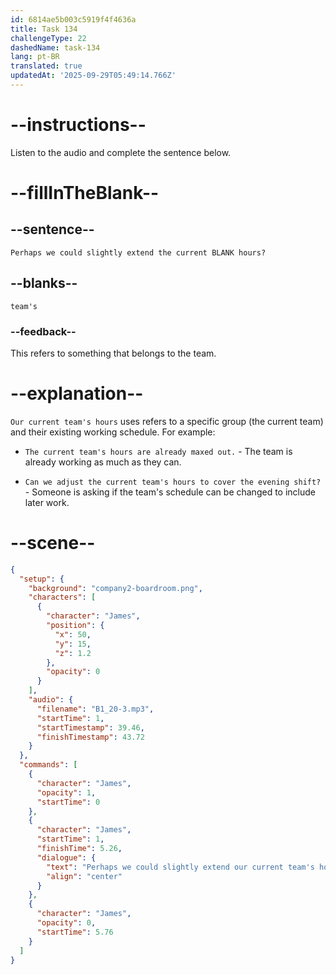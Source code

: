 ```yaml
---
id: 6814ae5b003c5919f4f4636a
title: Task 134
challengeType: 22
dashedName: task-134
lang: pt-BR
translated: true
updatedAt: '2025-09-29T05:49:14.766Z'
---
```


<!-- (Audio) James: Perhaps we could slightly extend our current team's hours? -->

# --instructions--

Listen to the audio and complete the sentence below.

# --fillInTheBlank--

## --sentence--

`Perhaps we could slightly extend the current BLANK hours?`

## --blanks--

`team's`

### --feedback--

This refers to something that belongs to the team.

# --explanation--

`Our current team's hours` uses refers to a specific group (the current team) and their existing working schedule. For example:

- `The current team's hours are already maxed out.` - The team is already working as much as they can.

- `Can we adjust the current team's hours to cover the evening shift?` - Someone is asking if the team's schedule can be changed to include later work.

# --scene--

```json
{
  "setup": {
    "background": "company2-boardroom.png",
    "characters": [
      {
        "character": "James",
        "position": {
          "x": 50,
          "y": 15,
          "z": 1.2
        },
        "opacity": 0
      }
    ],
    "audio": {
      "filename": "B1_20-3.mp3",
      "startTime": 1,
      "startTimestamp": 39.46,
      "finishTimestamp": 43.72
    }
  },
  "commands": [
    {
      "character": "James",
      "opacity": 1,
      "startTime": 0
    },
    {
      "character": "James",
      "startTime": 1,
      "finishTime": 5.26,
      "dialogue": {
        "text": "Perhaps we could slightly extend our current team's hours?",
        "align": "center"
      }
    },
    {
      "character": "James",
      "opacity": 0,
      "startTime": 5.76
    }
  ]
}
```

